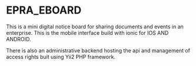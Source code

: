 # EPRA_EBOARD

This is a mini digital notice board for sharing documents and events in an enterprise. This is the mobile interface build with ionic for IOS AND ANDROID.

There is also an administrative backend hosting the api and management of access rights buit using Yii2 PHP framework.
